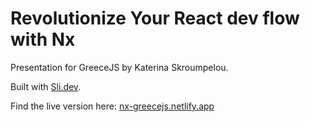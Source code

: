 
# Revolutionize Your React dev flow with Nx

Presentation for GreeceJS by Katerina Skroumpelou.

Built with [Sli.dev](https://sli.dev).

Find the live version here: [nx-greecejs.netlify.app](https://nx-greecejs.netlify.app)